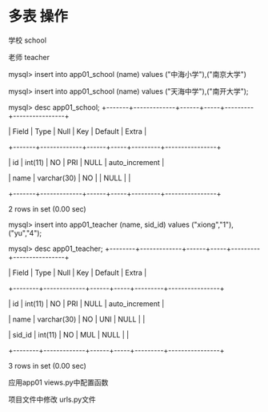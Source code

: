 # 多表 操作

学校 school

老师 teacher


mysql> insert into app01_school (name) values ("中海小学"),("南京大学")

mysql> insert into app01_school (name) values ("天海中学"),("南开大学");


mysql> desc app01_school;
+-------+-------------+------+-----+---------+----------------+

| Field | Type        | Null | Key | Default | Extra          |

+-------+-------------+------+-----+---------+----------------+

| id    | int(11)     | NO   | PRI | NULL    | auto_increment |

| name  | varchar(30) | NO   |     | NULL    |                |

+-------+-------------+------+-----+---------+----------------+

2 rows in set (0.00 sec)



mysql> insert into app01_teacher (name, sid_id) values ("xiong","1"),("yu","4");

mysql> desc app01_teacher;
+--------+-------------+------+-----+---------+----------------+

| Field  | Type        | Null | Key | Default | Extra          |

+--------+-------------+------+-----+---------+----------------+

| id     | int(11)     | NO   | PRI | NULL    | auto_increment |

| name   | varchar(30) | NO   | UNI | NULL    |                |

| sid_id | int(11)     | NO   | MUL | NULL    |                |

+--------+-------------+------+-----+---------+----------------+

3 rows in set (0.00 sec)



应用app01 views.py中配置函数


项目文件中修改  urls.py文件
